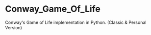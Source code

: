 # Conway_Game_Of_Life
Conway's Game of Life implementation in Python. (Classic &amp; Personal Version)
